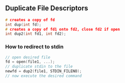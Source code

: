 ## Duplicate File Descriptors
```c
# creates a copy of fd
int dup(int fd);
# creates a copy of fd1 onto fd2, close fd2 if open
int dup2(int fd1, int fd2);
```

### How to redirect to stdin
```c
// open desired file
fd = open(file1, ...);
// duplicate stdin to the file
newfd = dup2(file1, STDIN_FILENO);
// now execute the desired command
```


